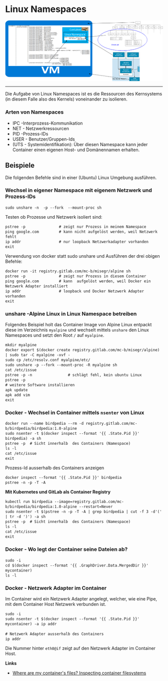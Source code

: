 Linux Namespaces
================

![](../images/linux-namespaces.png)

- - -

Die Aufgabe von Linux Namespaces ist es die Ressourcen des Kernsystems (in diesem Falle also des Kernels) voneinander zu isolieren.

### Arten von Namespaces

* IPC -Interprozess-Kommunikation
* NET - Netzwerkressourcen
* PID -Prozess-IDs
* USER - Benutzer/Gruppen-Ids
* (UTS - Systemidentifikation): Über diesen Namespace kann jeder Container einen eigenen Host- und Domänennamen erhalten.

## Beispiele

Die folgenden Befehle sind in einer (Ubuntu) Linux Umgebung ausführen.

### Wechsel in eigener Namespace mit eigenem Netzwerk und Prozess-IDs

    sudo unshare -n  -p --fork  --mount-proc sh
    
Testen ob Prozesse und Netzwerk isoliert sind:

    pstree -p               # zeigt nur Prozess in meinem Namespace
    ping google.com         # kann nicht aufgelöst werden, weil Netzwerk fehlt
    ip addr                 # nur loopback Netzwerkadapter vorhanden
    exit

Verwendung von docker statt sudo unshare und Ausführen der drei obigen Befehle:

    docker run -it registry.gitlab.com/mc-b/misegr/alpine sh
    pstree -p               # zeigt nur Prozess in diesem Container
    ping google.com         # kann  aufgelöst werden, weil Docker ein Netzwerk Adapter installiert
    ip addr                 # loopback und Docker Netzwerk Adapter vorhanden
    exit

        
### unshare -Alpine Linux in Linux Namespace betreiben

Folgendes Beispiel holt das Container Image von Alpine Linux entpackt diese im Verzeichnis `myalpine` und wechselt mittels `unshare` 
den Linux Namespaces und setzt den Root `/` auf `myalpine`.

    mkdir myalpine
    docker export $(docker create registry.gitlab.com/mc-b/misegr/alpine) | sudo tar -C myalpine -xvf -
    sudo cp /etc/resolv.conf myalpine/etc/
    sudo unshare -p --fork --mount-proc -R myalpine sh
    cat /etc/issue
    pstree -p -n                # schlägt fehl, kein ubuntu Linux
    pstree -p
    # weitere Software installieren
    apk update
    apk add vim
    exit
    
### Docker - Wechsel in Container mittels `nsenter` von Linux

    docker run --name birdpedia --rm -d registry.gitlab.com/mc-b/birdpedia/birdpedia:1.0-alpine
    sudo nsenter -t $(docker inspect --format '{{ .State.Pid }}' birdpedia) -a sh
    pstree -p  # Sicht innerhalb  des Containers (Namespace)
    ls -l
    cat /etc/issue
    exit
    
Prozess-Id ausserhalb des Containers anzeigen
    
    docker inspect --format '{{ .State.Pid }}' birdpedia
    pstree -n -p -T -A
    
**Mit Kubernetes und GitLab als Container Registry**

    kubectl run birdpedia --image=registry.gitlab.com/mc-b/birdpedia/birdpedia:1.0-alpine --restart=Never
    sudo nsenter -t $(pstree -n -p -T -A | grep birdpedia | cut -f 3 -d'(' | tr -d ')') -a sh
    pstree -p  # Sicht innerhalb  des Containers (Namespace)
    ls -l
    cat /etc/issue
    exit    
    
### Docker - Wo legt der Container seine Dateien ab?

    sudo -i
    cd $(docker inspect --format '{{ .GraphDriver.Data.MergedDir }}' mycontainer)
    ls -l

### Docker - Netzwerk Adapter im Container

Im Container wird ein Netzwerk Adapter angelegt, welcher, wie eine Pipe, mit dem Container Host Netzwerk verbunden ist.

    sudo -i
    sudo nsenter -t $(docker inspect --format '{{ .State.Pid }}' mycontainer) -a ip addr
    
    # Netzwerk Adapter ausserhalb des Containers
    ip addr

Die Nummer hinter `eth0@if` zeigt auf den Netzwerk Adapter im Container Host.


**Links**

* [Where are my container's files? Inspecting container filesystems](https://blog.px.dev/container-filesystems/)
